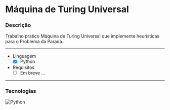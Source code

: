 # Máquina de Turing Universal

### Descrição
Trabalho pratico Máquina de Turing Universal que implemente heurísticas para o Problema da Parada.

---

- Linguagem
  - [X] Python
  
- Requisitos
  - [ ] Em breve ...
  
---

### Tecnologias

![Python](https://img.shields.io/badge/-Python-333?style=for-the-badge&logo=python)
